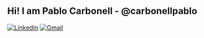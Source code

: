 ## Hi! I am Pablo Carbonell - @carbonellpablo

[![Linkedin](https://img.shields.io/badge/-carbonellpablo-blue?style=flat&logo=Linkedin&logoColor=white&link=https://www.linkedin.com/in/carbonellpablo/)](https://www.linkedin.com/in/carbonellpablo/)
[![Gmail](https://img.shields.io/badge/-pablo@carbonell.tech-d14836?style=flat&logo=Gmail&logoColor=white&link=mailto:pablo@carbonell.tech)](mailto:pablo@carbonell.tech)
